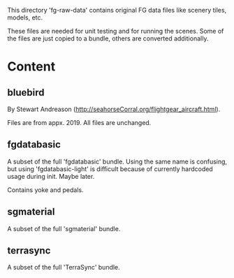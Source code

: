 This directory 'fg-raw-data' contains original FG data files like scenery tiles, models, etc.

These files are needed for unit testing and for running the scenes. Some of the files are
just copied to a bundle, others are converted additionally.

# Content

## bluebird
By Stewart Andreason (http://seahorseCorral.org/flightgear_aircraft.html).

Files are from appx. 2019. All files are unchanged.

## fgdatabasic

A subset of the full 'fgdatabasic' bundle. Using the same name is confusing,
but using 'fgdatabasic-light' is difficult because of currently hardcoded usage 
during init. Maybe later.

Contains yoke and pedals.

## sgmaterial

A subset of the full 'sgmaterial' bundle.

## terrasync

A subset of the full 'TerraSync' bundle.